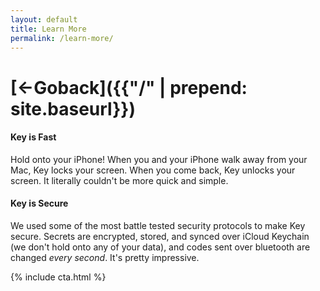 ```yaml
---
layout: default
title: Learn More
permalink: /learn-more/
---
```

# [<b>&larr;Go</b>back]({{"/" | prepend: site.baseurl}})

#### Key is Fast
Hold onto your iPhone! When you and your iPhone walk away from your Mac, Key locks your screen. When you come back, Key unlocks your screen. It literally couldn't be more quick and simple.

#### Key is Secure
We used some of the most battle tested security protocols to make Key secure. Secrets are encrypted, stored, and synced over iCloud Keychain (we don't hold onto any of your data), and codes sent over bluetooth are changed *every second*. It's pretty impressive.

{% include cta.html %}
